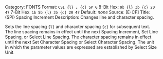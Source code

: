 Category: FONTS
Format: `CSI {l} ; {c} SP G`
8-Bit Hex: `9b {l} 3b {c} 20 47`
7-Bit Hex: `1b 5b {l} 3b {c} 20 47`
Default: *none*
Source: [E-CF]
Title: (SPI) Spacing Increment
Description: Changes line and character spacing.

Sets the line spacing `{l}` and character spacing `{c}` for subsequent text. The line spacing remains in effect until the next Spacing Increment, Set Line Spacing, or Select Line Spacing. The character spacing remains in effect until the next Set Character Spacing or Select Character Spacing. The unit in which the parameter values are expressed are established by Select Size Unit.
